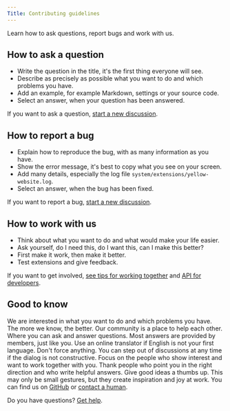 ```yaml
---
Title: Contributing guidelines
---
```

Learn how to ask questions, report bugs and work with us.

## How to ask a question

* Write the question in the title, it's the first thing everyone will see.
* Describe as precisely as possible what you want to do and which problems you have.
* Add an example, for example Markdown, settings or your source code.
* Select an answer, when your question has been answered.

If you want to ask a question, [start a new discussion](https://github.com/datenstrom/community/discussions/categories/ask-a-question).

## How to report a bug

* Explain how to reproduce the bug, with as many information as you have.
* Show the error message, it's best to copy what you see on your screen.
* Add many details, especially the log file `system/extensions/yellow-website.log`.
* Select an answer, when the bug has been fixed.

If you want to report a bug, [start a new discussion](https://github.com/datenstrom/community/discussions/categories/report-a-bug).

## How to work with us

* Think about what you want to do and what would make your life easier.
* Ask yourself, do I need this, do I want this, can I make this better?
* First make it work, then make it better.
* Test extensions and give feedback.

If you want to get involved, [see tips for working together](https://github.com/datenstrom/community/discussions/760) and [API for developers](api-for-developers).

## Good to know

We are interested in what you want to do and which problems you have. The more we know, the better. Our community is a place to help each other. Where you can ask and answer questions. Most answers are provided by members, just like you. Use an online translator if English is not your first language. Don't force anything. You can step out of discussions at any time if the dialog is not constructive. Focus on the people who show interest and want to work together with you. Thank people who point you in the right direction and who write helpful answers. Give good ideas a thumbs up. This may only be small gestures, but they create inspiration and joy at work. You can find us on [GitHub](https://github.com/datenstrom) or [contact a human](https://datenstrom.se/contact/).

Do you have questions? [Get help](.).
